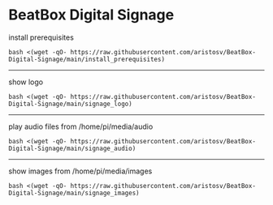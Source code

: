 # BeatBox Digital Signage

install prerequisites
```
bash <(wget -qO- https://raw.githubusercontent.com/aristosv/BeatBox-Digital-Signage/main/install_prerequisites)
```
---
show logo
```
bash <(wget -qO- https://raw.githubusercontent.com/aristosv/BeatBox-Digital-Signage/main/signage_logo)
```
---
play audio files from /home/pi/media/audio
```
bash <(wget -qO- https://raw.githubusercontent.com/aristosv/BeatBox-Digital-Signage/main/signage_audio)
```
---
show images from /home/pi/media/images
```
bash <(wget -qO- https://raw.githubusercontent.com/aristosv/BeatBox-Digital-Signage/main/signage_images)
```
